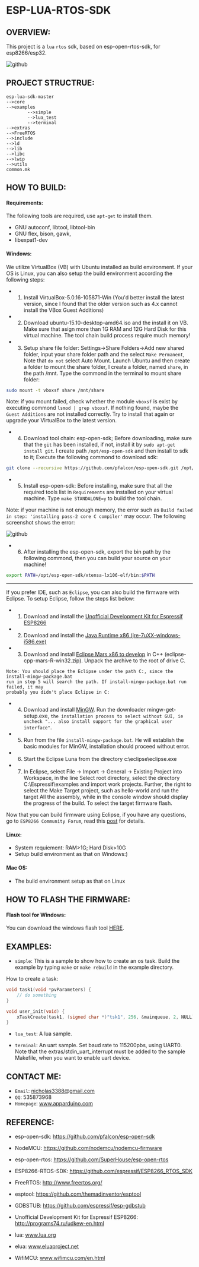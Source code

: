 ESP-LUA-RTOS-SDK
======================================

OVERVIEW:
--------------------------------------

This project is a `lua` `rtos` sdk, based on esp-open-rtos-sdk, for esp8266/esp32.

![github](http://bbs.doit.am/data/attachment/common/19/common_36_banner.jpg "esp8266")

PROJECT STRUCTRUE:
--------------------------------------
```
esp-lua-sdk-master
-->core  
-->examples
        -->simple
        -->lua_test
        -->terminal
-->extras  
-->FreeRTOS  
-->include
-->ld
-->lib
-->libc  
-->lwip
-->utils
common.mk
```


HOW TO BUILD:
--------------------------------------

#### Requirements:

The following tools are required, use `apt-get` to install them.

* GNU autoconf, libtool, libtool-bin
* GNU flex, bison, gawk,
* libexpat1-dev


#### Windows:

We utilize VirtualBox (VB) with Ubuntu installed as build environment. If your OS is Linux, you can also setup the build environment according the following steps:

* 1. Install VirtualBox-5.0.16-105871-Win (You'd better install the latest version, since I found that the older version such as 4.x cannot install the VBox Guest Additions)
* 2. Download ubuntu-15.10-desktop-amd64.iso and the install it on VB. Make sure that asign more than 1G RAM and 12G Hard Disk for this virtual machine. The tool chain build process require much memory!
* 3. Setup share file folder: Settings->Share Folders->Add new shared folder, input your share folder path and the select `Make Permanent`, Note that `do not` select Auto Mount. Launch Ubuntu and then create a folder to mount the share folder, I create a folder, named `share`, in the path /mnt. Type the commond in the terminal to mount share folder:

```sh
sudo mount -t vboxsf share /mnt/share 
```

Note: if you mount failed, check whether the module `vboxsf` is exist by executing commond `lsmod | grep vboxsf`. If nothing found, maybe the `Guest Additions` are not installed correctly. Try to install that again or upgrade your VirtualBox to the latest version.

* 4. Download tool chain: esp-open-sdk; Before downloading, make sure that the `git` has been installed, if not, install it by `sudo apt-get install git`. I create path `/opt/esp-open-sdk` and then install to sdk to it; Execute the following commond to download sdk:
  
```sh
git clone --recursive https://github.com/pfalcon/esp-open-sdk.git /opt/esp-open-sdk
```
  
* 5. Install esp-open-sdk: Before installing, make sure that all the required tools list in `Requirements` are installed on your virtual machine. Type `make STANDALONE=y` to build the tool chain.
  
Note: if your machine is not enough memory, the error such as `Build failed in step: 'installing pass-2 core C compiler'` may occur. The following screenshot shows the error:

![github](http://ww2.sinaimg.cn/mw690/999babe3gw1f2iq57ya69j20hq09ajw3.jpg "github")
  
* 6. After installing the esp-open-sdk, export the bin path by the following commond, then you can build your source on your machine!
  
```sh
export PATH=/opt/esp-open-sdk/xtensa-lx106-elf/bin:$PATH
```

--------------------------------------

If you prefer IDE, such as `Eclipse`, you can also build the firmware with Eclipse. To setup Eclipse, follow the steps list below:

* 1. Download and install the [Unofficial Development Kit for Espressif ESP8266](http://programs74.ru/udkew-en.html "Unofficial Development Kit for Espressif ESP8266")
* 2. Download and install the [Java Runtime x86 (jre-7uXX-windows-i586.exe)](http://www.oracle.com/technetwork/java/javase/downloads/index.html "Java Runtime x86")
* 3. Download and install [Eclipse Mars x86 to develop](http://www.eclipse.org/downloads/download.php?file=/technology/epp/downloads/release/mars/R/eclipse-cpp-mars-R-win32.zip "Eclipse") in C++ (eclipse-cpp-mars-R-win32.zip). Unpack the archive to the root of drive C.

```
Note: You should place the Eclipse under the path C:, since the install-mingw-package.bat   
run in step 5 will search the path. If install-mingw-package.bat run failed, it may   
probably you didn't place Eclipse in C:
```

* 4. Download and install [MinGW](https://sourceforge.net/projects/mingw/files/Installer/ "MinGW"). Run the downloader mingw-get-setup.exe, `the installation process to select without GUI, ie uncheck "... also install support for the graphical user interface"`.
* 5. Run from the file `install-mingw-package.bat`. He will establish the basic modules for MinGW, installation should proceed without error.
* 6. Start the Eclipse Luna from the directory c:\eclipse\eclipse.exe
* 7. In Eclipse, select File -> Import -> General -> Existing Project into Workspace, in the line Select root directory, select the directory C:\Espressif\examples and import work projects.
Further, the right to select the Make Target project, such as hello-world and run the target All the assembly, while in the console window should display the progress of the build. To select the target firmware flash.

Now that you can build firmware using Eclipse, if you have any questions, go to `ESP8266 Community Forum`, read this [post](http://www.esp8266.com/viewtopic.php?f=9&t=820) for details.


#### Linux:

* System requiement: RAM>1G; Hard Disk>10G
* Setup build environment as that on Windows:)

#### Mac OS:

* The build environment setup as that on Linux


HOW TO FLASH THE FIRMWARE:
--------------------------------------

#### Flash tool for Windows:

You can download the windows flash tool [HERE](http://www.baidu.com).


EXAMPLES:
--------------------------------------

* `simple`: This is a sample to show how to create an os task. Build the example by typing `make` or `make rebuild` in the example directory.

How to create a task:

```c
void task1(void *pvParameters) {
    // do something
}

void user_init(void) {
    xTaskCreate(task1, (signed char *)"tsk1", 256, &mainqueue, 2, NULL);
}
```

* `lua_test`: A lua sample. 

* `terminal`: An uart sample. Set baud rate to 115200pbs, using UART0. Note that the extras/stdin_uart_interrupt must be added to the sample Makefile, when you want to enable uart device.



CONTACT ME:
--------------------------------------

  - `Email`: nicholas3388@gmail.com
  - `QQ`: 535873968
  - `Homepage`: www.apparduino.com

REFERENCE:
--------------------------------------

* esp-open-sdk: https://github.com/pfalcon/esp-open-sdk

* NodeMCU: https://github.com/nodemcu/nodemcu-firmware

* esp-open-rtos: https://github.com/SuperHouse/esp-open-rtos

* ESP8266-RTOS-SDK: https://github.com/espressif/ESP8266_RTOS_SDK

* FreeRTOS: http://www.freertos.org/

* esptool: https://github.com/themadinventor/esptool

* GDBSTUB: https://github.com/espressif/esp-gdbstub

* Unofficial Development Kit for Espressif ESP8266: http://programs74.ru/udkew-en.html

* lua: www.lua.org

* elua: www.eluaproject.net

* WifiMCU: www.wifimcu.com/en.html
